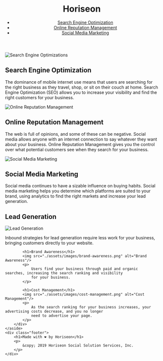 <!DOCTYPE html>
<html lang="en-us">

<head>
    <meta charset="UTF-8" />
    <link rel="stylesheet" href="./assets/css/style.css">
    <title>Horiseon</title>
</head>

<body>
    <header>
        <h1>Hori<span class="seo">seo</span>n</h1>
            <ul>
                <li>
                    <a href="#search-engine-optimization">Search Engine Optimization</a>
                </li>
                <li>
                    <a href="#online-reputation-management">Online Reputation Management</a>
                </li>
                <li>
                    <a href="#social-media-marketing">Social Media Marketing</a>
                </li>
            </ul>
    </header>
    <div class="hero"></div>
    <article>
        <div id="search-engine-optimization" class="search-engine-optimization">
            <img src="./assets/images/search-engine-optimization.jpg" class="float-left" alt="Search Engine Optimizations"/>
            <h1>Search Engine Optimization</h1>
            <p>
                The dominance of mobile internet use means that users are searching for the right business as they
                travel, shop, or sit on their couch at home. Search Engine Optimization (SEO) allows you to increase
                your visibility and find the right customers for your business.
            </p>
        </div>
        <div id="online-reputation-management" class="online-reputation-management">
            <img src="./assets/images/online-reputation-management.jpg" class="float-right" alt="Online Reputation Management"/>
            <h1>Online Reputation Management</h1>
            <p>
                The web is full of opinions, and some of these can be negative. Social media allows anyone with an
                internet connection to say whatever they want about your business. Online Reputation Management gives
                you the control over what potential customers see when they search for your business.
            </p>
        </div>
        <div id="social-media-marketing" class="social-media-marketing">
            <img src="./assets/images/social-media-marketing.jpg" class="float-left" alt="Social Media Marketing"/>
            <h1>Social Media Marketing</h1>
            <p>
                Social media continues to have a sizable influence on buying habits. Social media marketing helps you
                determine which platforms are suited to your brand, using analytics to find the right markets and
                increase your lead generation.
            </p>
        </div>
    </article>
    <aside>
        <div class="benefit">
            <h1>Lead Generation</h1>
            <img src="./assets/images/lead-generation.png" alt="Lead Generation"/>
            <p>
                Inbound strategies for lead generation require less work for your business, bringing customers directly
                to your website.
            </p>

            <h1>Brand Awareness</h1>
            <img src="./assets/images/brand-awareness.png" alt="Brand Awareness"/>
            <p>
                Users find your business through paid and organic searches, increasing the search ranking and visibility
                for your business.
            </p>

            <h1>Cost Management</h1>
            <img src="./assets/images/cost-management.png" alt="Cost Management"/>
            <p>
                As the search ranking for your business increases, your advertising costs decrease, and you no longer
                need to advertise your page.
            </p>
        </div>
    </aside>
    <div class="footer">
        <h1>Made with ❤️️ by Horiseon</h1>
        <p>
            &copy; 2019 Horiseon Social Solution Services, Inc.
        </p>
    </div>
</body>

</html>
